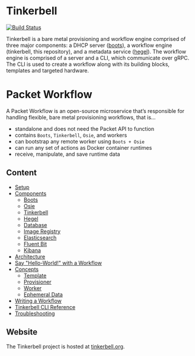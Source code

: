 # Tinkerbell 

[![Build Status](https://cloud.drone.io/api/badges/tinkerbell/tink/status.svg)](https://cloud.drone.io/tinkerbell/tink)

Tinkerbell is a bare metal provisioning and workflow engine comprised of three major components: a DHCP server ([boots](https://github.com/tinkerbell/boots)), a workflow engine (tinkerbell, this repository), and a metadata service ([hegel](https://github.com/tinkerbell/hegel)). The workflow engine is comprised of a server and a CLI, which communicate over gRPC. The CLI is used to create a workflow along with its building blocks, templates and targeted hardware.

# Packet Workflow 

A Packet Workflow is an open-source microservice that’s responsible for handling flexible, bare metal
provisioning workflows, that is...
 - standalone and does not need the Packet API to function
 - contains `Boots`, `Tinkerbell`, `Osie`, and workers
 - can bootstrap any remote worker using `Boots + Osie`
 - can run any set of actions as Docker container runtimes
 - receive, manipulate, and save runtime data

## Content
 
 - [Setup](docs/setup.md)
 - [Components](docs/components.md)
   - [Boots](docs/components.md#boots)
   - [Osie](docs/components.md#osie)
   - [Tinkerbell](docs/components.md#tinkerbell)
   - [Hegel](docs/components.md#hegel)
   - [Database](docs/components.md#database)
   - [Image Registry](docs/components.md#registry)
   - [Elasticsearch](docs/components.md#elastic)
   - [Fluent Bit](docs/components.md#fluent-bit)
   - [Kibana](docs/components.md#kibana)
 - [Architecture](docs/architecture.md)
 - [Say "Hello-World!" with a Workflow](docs/hello-world.md)
 - [Concepts](docs/concepts.md)
   - [Template](docs/concepts.md#template)
   - [Provisioner](docs/concepts.md#provisioner)
   - [Worker](docs/concepts.md#worker)
   - [Ephemeral Data](docs/concepts.md#ephemeral-data)
 - [Writing a Workflow](docs/writing-workflow.md)
 - [Tinkerbell CLI Reference](docs/cli/README.md)
 - [Troubleshooting](docs/troubleshoot.md)

## Website

The Tinkerbell project is hosted at [tinkerbell.org](https://tinkerbell.org).
